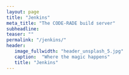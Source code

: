 ```yaml
---
layout: page
title: "Jenkins"
meta_title: "The CODE-RADE build server"
subheadline:
teaser: ""
permalink: "/jenkins/"
header:
   image_fullwidth: "header_unsplash_5.jpg"
   caption:  "Where the magic happens"
   title: "Jenkins"
---
```

